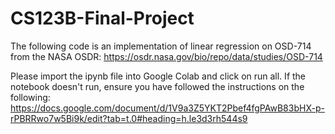 # CS123B-Final-Project

The following code is an implementation of linear regression on OSD-714 from the NASA OSDR: https://osdr.nasa.gov/bio/repo/data/studies/OSD-714

Please import the ipynb file into Google Colab and click on run all. 
If the notebook doesn't run, ensure you have followed the instructions on the following: https://docs.google.com/document/d/1V9a3Z5YKT2Pbef4fgPAwB83bHX-p-rPBRRwo7w5Bi9k/edit?tab=t.0#heading=h.le3d3rh544s9
